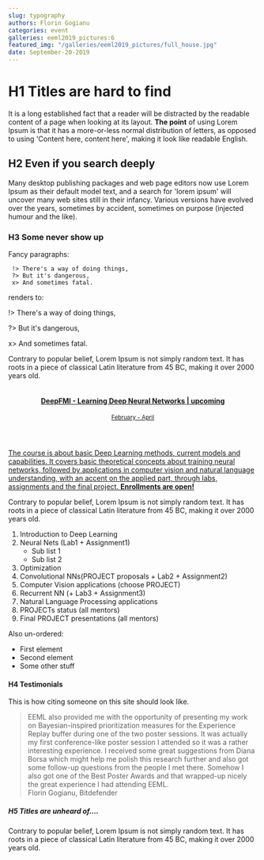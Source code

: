 ```yaml
---
slug: typography
authors: Florin Gogianu
categories: event
galleries: eeml2019_pictures:6
featured_img: "/galleries/eeml2019_pictures/full_house.jpg"
date: September-20-2019
---
```


# H1 Titles are hard to find

It is a long established fact that a reader will be distracted by the
readable content of a page when looking at its layout. **The point** of using
Lorem Ipsum is that it has a more-or-less normal distribution of letters, as
opposed to using 'Content here, content here', making it look like readable
English.

## H2 Even if you search deeply

Many desktop publishing packages and web page editors now use Lorem Ipsum as
their default model text, and a search for 'lorem ipsum' will uncover many
web sites still in their infancy. Various versions have evolved over the
years, sometimes by accident, sometimes on purpose (injected humour and the
like).

### H3 Some never show up

Fancy paragraphs:

```
 !> There's a way of doing things,
 ?> But it's dangerous,
 x> And sometimes fatal.
```

renders to:

!> There's a way of doing things,

?> But it's dangerous,

x> And sometimes fatal.

Contrary to popular belief, Lorem Ipsum is not simply random text. It has
roots in a piece of classical Latin literature from 45 BC, making it over
2000 years old.

<div class="mo">
  <a href="/teaching/deep-fmi-2020/" class="mo__link">
    <img class="mo__img" src="/galleries/courses/thumb_bitdefender.png" alt="">
    <header class="mo__header">
      <h4 class="mo__title">DeepFMI - Learning Deep Neural Networks |
      upcoming</h4>
      <small> February  - April </small>
    </header>
    <p class="mo__body"> The course is about basic Deep Learning methods, current models and capabilities. It covers basic theoretical concepts about training neural networks, followed by applications in computer vision and natural language understanding, with an accent on the applied part, through labs, assignments and the final project. <b>Enrollments are open!</b>
    </p>
  </a>
</div>


Contrary to popular belief, Lorem Ipsum is not simply random text. It has
roots in a piece of classical Latin literature from 45 BC, making it over
2000 years old.

1. Introduction to Deep Learning
2. Neural Nets (Lab1 + Assignment1)
   - Sub list 1
   - Sub list 2
3. Optimization
4. Convolutional NNs(PROJECT proposals + Lab2 + Assignment2)
5. Computer Vision applications (choose PROJECT)
6. Recurrent NN (+ Lab3 + Assignment3)
7. Natural Language Processing applications
8. PROJECTs status (all mentors)
9. Final PROJECT presentations (all mentors)

Also un-ordered:

- First element
- Second element
- Some other stuff

#### H4 Testimonials

This is how citing someone on this site should look like.

<blockquote>
EEML also provided me with the opportunity of presenting my work on
Bayesian-inspired prioritization measures for the Experience Replay buffer
during one of the two poster sessions. It was actually my first
conference-like poster session I attended so it was a rather interesting
experience. I received some great suggestions from Diana Borsa which might
help me polish this research further and also got some follow-up questions
from the people I met there. Somehow I also got one of the Best Poster Awards
and that wrapped-up nicely the great experience I had attending EEML.
<footer>
Florin Gogianu, Bitdefender
</footer>
</blockquote>

##### H5 Titles are unheard of....

Contrary to popular belief, Lorem Ipsum is not simply random text. It has
roots in a piece of classical Latin literature from 45 BC, making it over
2000 years old.
